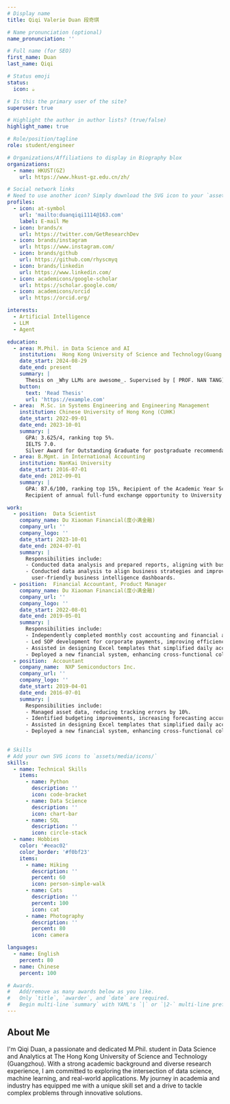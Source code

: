 ```yaml
---
# Display name
title: Qiqi Valerie Duan 段奇琪

# Name pronunciation (optional)
name_pronunciation: ''

# Full name (for SEO)
first_name: Duan
last_name: Qiqi

# Status emoji
status:
  icon: ☕️

# Is this the primary user of the site?
superuser: true

# Highlight the author in author lists? (true/false)
highlight_name: true

# Role/position/tagline
role: student/engineer

# Organizations/Affiliations to display in Biography blox
organizations:
  - name: HKUST(GZ)
    url: https://www.hkust-gz.edu.cn/zh/

# Social network links
# Need to use another icon? Simply download the SVG icon to your `assets/media/icons/` folder.
profiles:
  - icon: at-symbol
    url: 'mailto:duanqiqi1114@163.com'
    label: E-mail Me
  - icon: brands/x
    url: https://twitter.com/GetResearchDev
  - icon: brands/instagram
    url: https://www.instagram.com/
  - icon: brands/github
    url: https://github.com/rhyscmyq
  - icon: brands/linkedin
    url: https://www.linkedin.com/
  - icon: academicons/google-scholar
    url: https://scholar.google.com/
  - icon: academicons/orcid
    url: https://orcid.org/

interests:
  - Artificial Intelligence
  - LLM
  - Agent

education:
  - area: M.Phil. in Data Science and AI
    institution:  Hong Kong University of Science and Technology(Guang Zhou)
    date_start: 2024-08-29
    date_end: present
    summary: |
      Thesis on _Why LLMs are awesome_. Supervised by [ PROF. NAN TANG](https://nantang.github.io/) and [ Assistant Professor. YUYU LUO](https://luoyuyu.vip/). Presented papers at 5 IEEE conferences with the contributions being published in 2 Springer journals.
    button:
      text: 'Read Thesis'
      url: 'https://example.com'
  - area:  M.Sc. in Systems Engineering and Engineering Management
    institution: Chinese University of Hong Kong (CUHK)
    date_start: 2022-09-01
    date_end: 2023-10-01
    summary: |
      GPA: 3.625/4, ranking top 5%. 
      IELTS 7.0.
      Silver Award for Outstanding Graduate for postgraduate recommendation without exam.
  - area: B.Mgmt. in International Accounting
    institution: NanKai University
    date_start: 2016-07-01
    date_end: 2012-09-01
    summary: |
      GPA: 87.6/100, ranking top 15%, Recipient of the Academic Year Scholarship
      Recipient of annual full-fund exchange opportunity to University of Pompeu Fabra(Barcelona, Spain).

work:
  - position:  Data Scientist
    company_name: Du Xiaoman Financial(度小满金融)
    company_url: ''
    company_logo: ''
    date_start: 2023-10-01
    date_end: 2024-07-01
    summary: |
      Responsibilities include:
      - Conducted data analysis and prepared reports, aligning with business strategies to drive decision-making.
      - Conducted data analysis to align business strategies and improve decision-making, contributing to the development of
        user-friendly business intelligence dashboards.
  - position:  Financial Accountant, Product Manager
    company_name: Du Xiaoman Financial(度小满金融)
    company_url: ''
    company_logo: ''
    date_start: 2022-08-01
    date_end: 2019-05-01
    summary: |
      Responsibilities include:
      - Independently completed monthly cost accounting and financial analysis.
      - Led SOP development for corporate payments, improving efficiency by 30%.
      - Assisted in designing Excel templates that simplified daily accounting workflows, saving 50% of inspection time.
      - Deployed a new financial system, enhancing cross-functional collaboration.
  - position:  Accountant
    company_name:  NXP Semiconductors Inc.
    company_url: ''
    company_logo: ''
    date_start: 2019-04-01
    date_end: 2016-07-01
    summary: |
      Responsibilities include:
      - Managed asset data, reducing tracking errors by 10%.
      - Identified budgeting improvements, increasing forecasting accuracy.
      - Assisted in designing Excel templates that simplified daily accounting workflows, saving 50% of inspection time.
      - Deployed a new financial system, enhancing cross-functional collaboration.
  

# Skills
# Add your own SVG icons to `assets/media/icons/`
skills:
  - name: Technical Skills
    items:
      - name: Python
        description: ''
        icon: code-bracket
      - name: Data Science
        description: ''
        icon: chart-bar
      - name: SQL
        description: ''
        icon: circle-stack
  - name: Hobbies
    color: '#eeac02'
    color_border: '#f0bf23'
    items:
      - name: Hiking
        description: ''
        percent: 60
        icon: person-simple-walk
      - name: Cats
        description: ''
        percent: 100
        icon: cat
      - name: Photography
        description: ''
        percent: 80
        icon: camera

languages:
  - name: English
    percent: 80
  - name: Chinese
    percent: 100

# Awards.
#   Add/remove as many awards below as you like.
#   Only `title`, `awarder`, and `date` are required.
#   Begin multi-line `summary` with YAML's `|` or `|2-` multi-line prefix and indent 2 spaces below.
---
```


## About Me

I'm Qiqi Duan, a passionate and dedicated M.Phil. student in Data Science and Analytics at The Hong Kong University of Science and Technology (Guangzhou). With a strong academic background and diverse research experience, I am committed to exploring the intersection of data science, machine learning, and real-world applications. My journey in academia and industry has equipped me with a unique skill set and a drive to tackle complex problems through innovative solutions.
